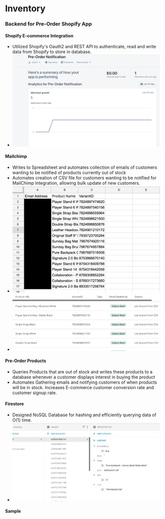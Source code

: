 
#  Inventory

### Backend for Pre-Order Shopify App

#### Shopify E-commerce Integration

- Utilized Shopify's Oauth2 and REST API to authenticate, read and write data from Shopify to store in database.
- ![](/public/shopify.png)

#### Mailchimp

- Writes to Spreadsheet and automates collection of emails of customers wanting to be notified of products currently out of stock
- Automates creation of CSV file for customers wanting to be notified for MailChimp Integration, allowing bulk update of new customers.
- ![](/public/sheets.png)
- ![](/public/chimp.png)


#### Pre-Order Products

- Queries Products that are out of stock and writes these products to a database whenever a customer displays interest in buying the product
- Automates Gathering emails and notifying customers of when products will be in stock. Increases E-commerce customer conversion rate and customer signup rate.

#### Firestore

- Designed NoSQL Database for hashing and efficiently querying data of O(1) time.
- ![](/public/firebase.png)

#### Sample

